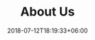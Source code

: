 ---
title: "About Us"
date: 2018-07-12T18:19:33+06:00
heading : "WE ARE Chai DESIGN. AN AWARD-WINNING CREATIVE STUDIO IN FLORIDA."
description : "We are specialized in developing forward-thinking brand identities, websites, illustration and animation for all types of customers. And we do this by bringing our customers through each phase of the design process with us."
expertise_title: "Expertise"
expertise_sectors: ["Customer Experience Design", "Digital Products", "Development", "Campaign & Content", "Employer Branding", "Animation & Motion Graphics", "Packaging & Product Design", "Retail & Spacial", "Print & Editorial Design", "Concept/Text", "Information Design"]
---